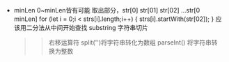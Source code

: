 - minLen 0~minLen皆有可能
    取出部分，str[0] str[01] str[02] ...str[0 minLen]
    for (let i = 0;i < strs[i].length;i++) {
        strs[i].startWith(str[02]);
    }
    应该用二分法从中间开始查找
    substring 字符串切片
    >> 右移运算符
    split('')将字符串转化为数组
    parseInt() 将字符串转换为整数